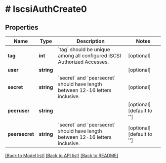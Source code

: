 # # IscsiAuthCreate0

## Properties

Name | Type | Description | Notes
------------ | ------------- | ------------- | -------------
**tag** | **int** | &#x60;tag&#x60; should be unique among all configured iSCSI Authorized Accesses. | [optional]
**user** | **string** |  | [optional]
**secret** | **string** | &#x60;secret&#x60; and &#x60;peersecret&#x60; should have length between 12-16 letters inclusive. | [optional]
**peeruser** | **string** |  | [optional] [default to '']
**peersecret** | **string** | &#x60;secret&#x60; and &#x60;peersecret&#x60; should have length between 12-16 letters inclusive. | [optional] [default to '']

[[Back to Model list]](../../README.md#models) [[Back to API list]](../../README.md#endpoints) [[Back to README]](../../README.md)
